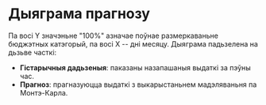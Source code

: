 # Дыяграма прагнозу

Па восі Y значэньне "100%" азначае поўнае размеркаваньне бюджэтных катэгорый, па восі X -- дні 
месяцу. Дыяграма падьзелена на дьзьве часткі:
- **Гістарычныя дадьзеныя**: паказаны назапашаныя выдаткі за пэўны час.
- **Прагноз**: прагназуюцца выдаткі з выкарыстаньнем мадэляваньня па Монтэ-Карла.
